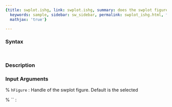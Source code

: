```yaml
---
{title: swplot.ishg, link: swplot.ishg, summary: does the swplot figure uses hgtransform,
  keywords: sample, sidebar: sw_sidebar, permalink: swplot_ishg.html, folder: swplot,
  mathjax: 'true'}

---
```


### Syntax

` `

### Description



### Input Arguments

% `hFigure`
: Handle of the swplot figure. Default is the selected

% ``
:

